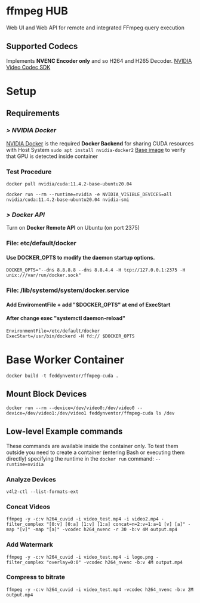 # ffmpeg HUB
Web UI and Web API for remote and integrated FFmpeg query execution

## Supported Codecs
Implements **NVENC Encoder only** and so H264 and H265 Decoder.
[NVIDIA Video Codec SDK](https://docs.nvidia.com/video-technologies/video-codec-sdk/ffmpeg-with-nvidia-gpu/)
# Setup
## Requirements
### *> NVIDIA Docker*
[NVIDIA Docker](https://github.com/NVIDIA/nvidia-docker) is the required **Docker Backend** for sharing CUDA resources with Host System
`sudo apt install nvidia-docker2` 
[Base image](https://hub.docker.com/layers/nvidia/cuda/11.4.2-base-ubuntu20.04/images/sha256-e513b09d0dab61c85b32b2702f9b37692a4170270adbd3e2612575d1c7208b3c?context=explore) to verify that GPU is detected inside container

### Test Procedure
`docker pull nvidia/cuda:11.4.2-base-ubuntu20.04`

`docker run --rm --runtime=nvidia -e NVIDIA_VISIBLE_DEVICES=all nvidia/cuda:11.4.2-base-ubuntu20.04 nvidia-smi` 

### *> Docker API*
Turn on **Docker Remote API** on Ubuntu (on port 2375)
### File: etc/default/docker
#### Use DOCKER_OPTS to modify the daemon startup options.
```
DOCKER_OPTS="--dns 8.8.8.8 --dns 8.8.4.4 -H tcp://127.0.0.1:2375 -H unix:///var/run/docker.sock"
```
### File: /lib/systemd/system/docker.service
#### Add EnviromentFile + add "$DOCKER_OPTS" at end of ExecStart
#### After change exec "systemctl daemon-reload"

```
EnvironmentFile=/etc/default/docker
ExecStart=/usr/bin/dockerd -H fd:// $DOCKER_OPTS
```

# Base Worker Container
`docker build -t feddynventor/ffmpeg-cuda .`
## Mount Block Devices
`docker run --rm --device=/dev/video0:/dev/video0 --device=/dev/video1:/dev/video1 feddynventor/ffmpeg-cuda ls /dev`

## Low-level Example commands
These commands are available inside the container only. To test them outside you need to create a container (entering Bash or executing them directly) specifying the runtime in the `docker run` command: `--runtime=nvidia`
### Analyze Devices
```v4l2-ctl --list-formats-ext```
### Concat Videos
```
ffmpeg -y -c:v h264_cuvid -i video_test.mp4 -i video2.mp4 -filter_complex "[0:v] [0:a] [1:v] [1:a] concat=n=2:v=1:a=1 [v] [a]" -map "[v]" -map "[a]" -vcodec h264_nvenc -r 30 -b:v 4M output.mp4
```
### Add Watermark
```
ffmpeg -y -c:v h264_cuvid -i video_test.mp4 -i logo.png -filter_complex "overlay=0:0" -vcodec h264_nvenc -b:v 4M output.mp4
```
### Compress to bitrate
```
ffmpeg -y -c:v h264_cuvid -i video_test.mp4 -vcodec h264_nvenc -b:v 2M output.mp4
```